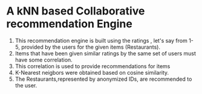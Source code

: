 # A kNN based Collaborative recommendation Engine

1) This recommendation engine is built using the ratings , let's say from 1-5, provided by the users for the given items (Restaurants). 
2) Items that have been given similar ratings by the same set of users must have some correlation.
3) This correlation is used to provide recommendations for items 
4) K-Nearest neigbors were obtained based on cosine similarity.
5) The Restaurants,represented by anonymized IDs, are recommended to the user. 
